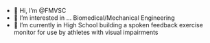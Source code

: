 - 👋 Hi, I’m @FMVSC
- 👀 I’m interested in ... Biomedical/Mechanical Engineering
- 🌱 I’m currently in High School building a spoken feedback exercise monitor for use by athletes with visual impairments



<!---
FMVSC/FMVSC is a ✨ special ✨ repository because its `README.md` (this file) appears on your GitHub profile.
You can click the Preview link to take a look at your changes.
--->
